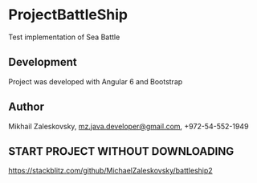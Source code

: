 # ProjectBattleShip

Test implementation of Sea Battle

## Development

Project was developed with Angular 6 and Bootstrap

## Author

Mikhail Zaleskovsky, mz.java.developer@gmail.com, +972-54-552-1949

## START PROJECT WITHOUT DOWNLOADING

https://stackblitz.com/github/MichaelZaleskovsky/battleship2
